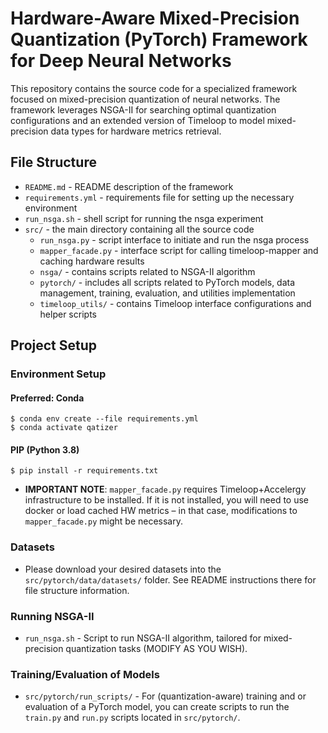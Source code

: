 # Hardware-Aware Mixed-Precision Quantization (PyTorch) Framework for Deep Neural Networks

This repository contains the source code for a specialized framework focused on mixed-precision quantization of neural networks. The framework leverages NSGA-II for searching optimal quantization configurations and an extended version of Timeloop to model mixed-precision data types for hardware metrics retrieval.

## File Structure

- `README.md` - README description of the framework
- `requirements.yml` - requirements file for setting up the necessary environment
- `run_nsga.sh` - shell script for running the nsga experiment
- `src/` - the main directory containing all the source code
    - `run_nsga.py` - script interface to initiate and run the nsga process
    - `mapper_facade.py` - interface script for calling timeloop-mapper and caching hardware results
    - `nsga/` - contains scripts related to NSGA-II algorithm
    - `pytorch/` - includes all scripts related to PyTorch models, data management, training, evaluation, and utilities implementation
    - `timeloop_utils/` - contains Timeloop interface configurations and helper scripts

## Project Setup

### Environment Setup

#### Preferred: Conda

```shell
$ conda env create --file requirements.yml
$ conda activate qatizer
```

#### PIP (Python 3.8)

```shell
$ pip install -r requirements.txt
```

- **IMPORTANT NOTE**: `mapper_facade.py` requires Timeloop+Accelergy infrastructure to be installed. If it is not installed, you will need to use docker or load cached HW metrics – in that case, modifications to `mapper_facade.py` might be necessary. 


### Datasets

- Please download your desired datasets into the  `src/pytorch/data/datasets/` folder. See README instructions there for file structure information.

### Running NSGA-II

- `run_nsga.sh` - Script to run NSGA-II algorithm, tailored for mixed-precision quantization tasks (MODIFY AS YOU WISH).

### Training/Evaluation of Models

- `src/pytorch/run_scripts/` - For (quantization-aware) training and or evaluation of a PyTorch model, you can create scripts to run the `train.py` and `run.py` scripts located in `src/pytorch/`.
